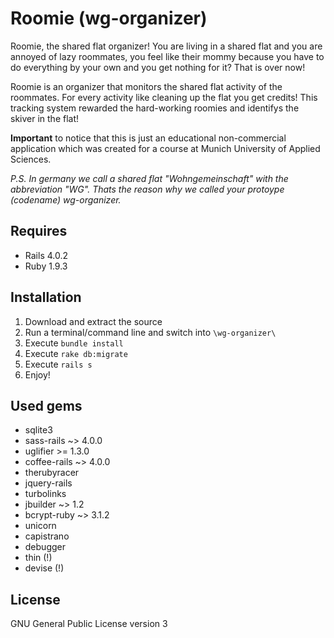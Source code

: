 Roomie (wg-organizer)
==============================

Roomie, the shared flat organizer!
You are living in a shared flat and you are annoyed of lazy roommates, you feel like their mommy because you have to do everything by your own and you get nothing for it? That is over now!

Roomie is an organizer that monitors the shared flat activity of the roommates. For every activity like cleaning up the flat you get credits! This tracking system rewarded the hard-working roomies and identifys the skiver in the flat!

**Important** to notice that this is just an educational non-commercial application which was created for a course at Munich University of Applied Sciences.

*P.S. In germany we call a shared flat "Wohngemeinschaft" with the abbreviation "WG". Thats the reason why we called your protoype (codename) wg-organizer.*



## Requires

 * Rails 4.0.2
 * Ruby 1.9.3



## Installation

1. Download and extract the source
2. Run a terminal/command line and switch into `\wg-organizer\`
3. Execute `bundle install`
4. Execute `rake db:migrate`
5. Execute `rails s`
6. Enjoy!



## Used gems

 * sqlite3
 * sass-rails ~> 4.0.0
 * uglifier >= 1.3.0
 * coffee-rails ~> 4.0.0
 * therubyracer
 * jquery-rails
 * turbolinks
 * jbuilder ~> 1.2
 * bcrypt-ruby ~> 3.1.2
 * unicorn
 * capistrano
 * debugger
 * thin (!)
 * devise (!)



## License

GNU General Public License version 3
